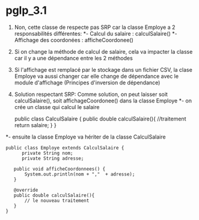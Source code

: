 # pglp_3.1

1)  Non, cette classe de respecte pas SRP car  la classe Employe a 2 responsabilités différentes: 
        *- Calcul du salaire : calculSalaire()
        *- Affichage des coordonées : afficheCoordonee()


2)  Si on change la méthode de calcul de salaire,  cela va impacter la classe  car il y a une dépendance entre les 2 méthodes 


3) Si l'affichage est remplacé par  le stockage dans un fichier CSV, la clase Employe  va aussi changer car elle change de dépendance avec le module d'affichage  (Principes d'inversion de dépendance)


4)  Solution respectant SRP:
Comme solution, on peut laisser soit calculSalaire(), soit affichageCoordonee() dans la classe Employe
   *- on crée un classe qui calcul le salaire
   
    public class CalculSalaire {
         public double calculSalaire(){
             //traitement
             return salaire;
         }
     }
         
   *- ensuite la classe Employe va hériter de la classe CalculSalaire
   
    public class Employe extends CalculSalaire {
	      private String nom;
	      private String adresse;
       
       public void afficheCoordonnees() {
           System.out.println(nom + ","  + adresse);
       }
       
       @override
       public double calculSalaire(){
           // le nouveau traitement 
       }
    }
      
